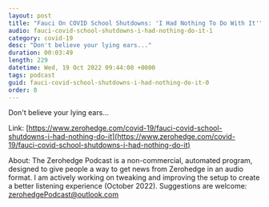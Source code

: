 ```yaml
---
layout: post
title: "Fauci On COVID School Shutdowns: 'I Had Nothing To Do With It'"
audio: fauci-covid-school-shutdowns-i-had-nothing-do-it-1
category: covid-19
desc: "Don't believe your lying ears..."
duration: 00:03:49
length: 229
datetime: Wed, 19 Oct 2022 09:44:00 +0000
tags: podcast
guid: fauci-covid-school-shutdowns-i-had-nothing-do-it-0
order: 0
---
```

Don't believe your lying ears...

Link: [https://www.zerohedge.com/covid-19/fauci-covid-school-shutdowns-i-had-nothing-do-it](https://www.zerohedge.com/covid-19/fauci-covid-school-shutdowns-i-had-nothing-do-it)

About: The Zerohedge Podcast is a non-commercial, automated program, designed to give people a way to get news from Zerohedge in an audio format.  I am actively working on tweaking and improving the setup to create a better listening experience (October 2022).  Suggestions are welcome: [zerohedgePodcast@outlook.com](mailto:zerohedgePodcast@outlook.com)